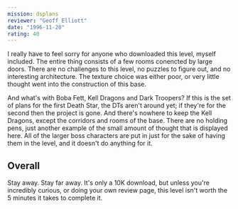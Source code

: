 ```yaml
---
mission: dsplans
reviewer: "Geoff Elliott"
date: "1996-11-20"
rating: 40
---
```


I really have to feel sorry for anyone who downloaded this level, myself included. The entire thing consists of a few rooms conencted by large doors. There are no challenges to this level, no puzzles to figure out, and no interesting architecture. The texture choice was either poor, or very little thought went into the construction of this base.

And what's with Boba Fett, Kell Dragons and Dark Troopers? If this is the set of plans for the first Death Star, the DTs aren't around yet; if they're for the second then the project is gone. And there's nowhere to keep the Kell Dragons, except the corridors and rooms of the base. There are no holding pens, just another example of the small amount of thought that is displayed here. All of the larger boss characters are put in just for the sake of having them in the level, and it doesn't do anything for it.

## Overall

Stay away. Stay far away. It's only a 10K download, but unless you're incredibly curious, or doing your own review page, this level isn't worth the 5 minutes it takes to complete it.